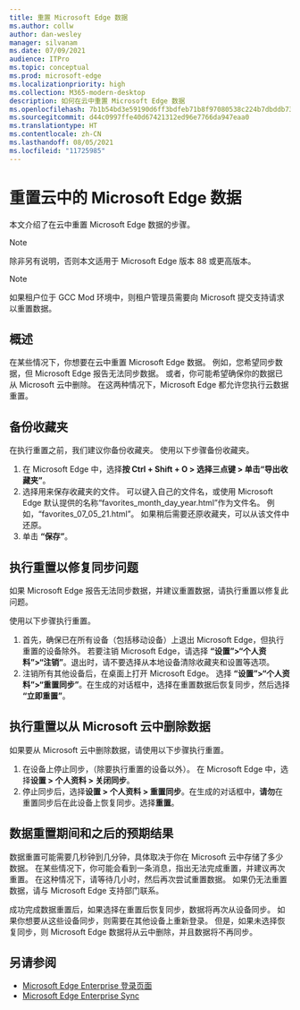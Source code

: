 ```yaml
---
title: 重置 Microsoft Edge 数据
ms.author: collw
author: dan-wesley
manager: silvanam
ms.date: 07/09/2021
audience: ITPro
ms.topic: conceptual
ms.prod: microsoft-edge
ms.localizationpriority: high
ms.collection: M365-modern-desktop
description: 如何在云中重置 Microsoft Edge 数据
ms.openlocfilehash: 7b1b54bd3e59190d6ff3bdfeb71b8f97080538c224b7dbddb73b9d11708706ac
ms.sourcegitcommit: d44c0997ffe40d67421312ed96e7766da947eaa0
ms.translationtype: HT
ms.contentlocale: zh-CN
ms.lasthandoff: 08/05/2021
ms.locfileid: "11725985"
---
```

# <a name="reset-microsoft-edge-data-in-the-cloud"></a>重置云中的 Microsoft Edge 数据

本文介绍了在云中重置 Microsoft Edge 数据的步骤。

> [!NOTE]
> 除非另有说明，否则本文适用于 Microsoft Edge 版本 88 或更高版本。

> [!NOTE]
> 如果租户位于 GCC Mod 环境中，则租户管理员需要向 Microsoft 提交支持请求以重置数据。

## <a name="overview"></a>概述

在某些情况下，你想要在云中重置 Microsoft Edge 数据。 例如，您希望同步数据，但 Microsoft Edge 报告无法同步数据。 或者，你可能希望确保你的数据已从 Microsoft 云中删除。 在这两种情况下，Microsoft Edge 都允许您执行云数据重置。

## <a name="back-up-your-favorites"></a>备份收藏夹

在执行重置之前，我们建议你备份收藏夹。 使用以下步骤备份收藏夹。

1. 在 Microsoft Edge 中，选择**按 Ctrl + Shift + O > 选择三点键 > 单击“导出收藏夹”**。
2. 选择用来保存收藏夹的文件。 可以键入自己的文件名，或使用 Microsoft Edge 默认提供的名称“favorites_month_day_year.html”作为文件名。 例如，“favorites_07_05_21.html”。 如果稍后需要还原收藏夹，可以从该文件中还原。
3. 单击 **“保存”**。

## <a name="perform-a-reset-to-fix-a-synchronization-problem"></a>执行重置以修复同步问题

如果 Microsoft Edge 报告无法同步数据，并建议重置数据，请执行重置以修复此问题。

使用以下步骤执行重置。

1. 首先，确保已在所有设备（包括移动设备）上退出 Microsoft Edge，但执行重置的设备除外。 若要注销 Microsoft Edge，请选择 **“设置”>“个人资料”>“注销”**。退出时，请不要选择从本地设备清除收藏夹和设置等选项。
2. 注销所有其他设备后，在桌面上打开 Microsoft Edge。 选择 **“设置”>“个人资料”>“重置同步”**。在生成的对话框中，选择在重置数据后恢复同步，然后选择 **“立即重置”**。

## <a name="perform-a-reset-to-remove-your-data-from-microsofts-cloud"></a>执行重置以从 Microsoft 云中删除数据

如果要从 Microsoft 云中删除数据，请使用以下步骤执行重置。

1. 在设备上停止同步，（除要执行重置的设备以外）。  在 Microsoft Edge 中，选择**设置 > 个人资料 > 关闭同步**。  
2. 停止同步后，选择**设置 > 个人资料 > 重置同步**。在生成的对话框中，**请勿**在重置同步后在此设备上恢复同步。选择**重置**。

## <a name="what-to-expect-during-and-after-a-data-reset"></a>数据重置期间和之后的预期结果

数据重置可能需要几秒钟到几分钟，具体取决于你在 Microsoft 云中存储了多少数据。 在某些情况下，你可能会看到一条消息，指出无法完成重置，并建议再次重置。 在这种情况下，请等待几小时，然后再次尝试重置数据。 如果仍无法重置数据，请与 Microsoft Edge 支持部门联系。

成功完成数据重置后，如果选择在重置后恢复同步，数据将再次从设备同步。 如果你想要从这些设备同步，则需要在其他设备上重新登录。 但是，如果未选择恢复同步，则 Microsoft Edge 数据将从云中删除，并且数据将不再同步。

## <a name="see-also"></a>另请参阅

- [Microsoft Edge Enterprise 登录页面](https://aka.ms/EdgeEnterprise)
- [Microsoft Edge Enterprise Sync](microsoft-edge-enterprise-sync.md)
